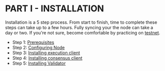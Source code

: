 # PART I - INSTALLATION

Installation is a 5 step process. From start to finish, time to complete these steps can take up to a few hours. Fully syncing your the node can take a day or two. If you're not sure, become comfortable by practicing on [testnet](../../guide-or-how-to-setup-a-validator-on-eth2-testnet-prater/).

* Step 1: [Prerequisites](prerequisites.md)
* Step 2: [Configuring Node](step-2-configuring-node.md)
* Step 3: [Installing execution client](step-3-installing-execution-client/)
* Step 4: [Installing consensus client](step-4-installing-consensus-client/)
* Step 5: [Installing Validator](../../guide-or-how-to-setup-a-validator-on-eth2-testnet-prater/step-5-installing-validator/)
